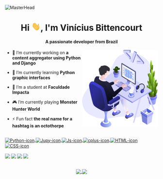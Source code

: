 ![MasterHead](https://d.facdn.net/art/fluff-kevlar/1351965326.fluff-kevlar_starfieldgif.gif)

<h1 align="center">Hi <img src="https://github.com/vinisbitten/vinisbitten/blob/main/images/wave.gif" width="30px">, I'm Vinícius Bittencourt</h1>
<h4 align="center">A passionate developer from Brazil</h4>
<img align="right" src="https://github.com/vinisbitten/vinisbitten/blob/main/images/illustration.png" width="250"/>

- 🔭 I’m currently working on **a content aggregator using Python and Django**

- 🌱 I’m currently learning **Python graphic interfaces**

- 📖 I’m a student at **Faculdade Impacta**

- 🎮 I’m currently playing **Monster Hunter World**

- ⚡ Fun fact **the real name for a hashtag is an octothorpe**

##

<div style="display: inline_block">
  <a href="https://github.com/vinisbitten?tab=repositories">
    <img align="center" alt="Python-icon" height="30" width="40" src="https://cdn.jsdelivr.net/gh/devicons/devicon/icons/python/python-plain.svg">
    <img align="center" alt="Jupy-icon" height="30" width="40" src="https://cdn.jsdelivr.net/gh/devicons/devicon/icons/jupyter/jupyter-original-wordmark.svg">
    <img align="center" alt="Js-icon" height="30" width="40" src="https://cdn.jsdelivr.net/gh/devicons/devicon/icons/javascript/javascript-plain.svg">
    <img align="center" alt="cplus-icon" height="30" width="40" src="https://cdn.jsdelivr.net/gh/devicons/devicon/icons/cplusplus/cplusplus-plain.svg">
    <img align="center" alt="HTML-icon" height="30" width="40" src="https://cdn.jsdelivr.net/gh/devicons/devicon/icons/html5/html5-plain-wordmark.svg">
    <img align="center" alt="CSS-icon" height="30" width="40" src="https://cdn.jsdelivr.net/gh/devicons/devicon/icons/css3/css3-plain-wordmark.svg">
  </a>
</div><br>

<div> 
    <a href="https://instagram.com/vini_bitten" target="_blank"><img src="https://img.shields.io/badge/-Instagram-%23E4405F?style=for-the-badge&logo=instagram&logoColor=white" target="_blank"></a>
    <a href="https://discord.gg/8heCW9Ytbp" target="_blank"><img src="https://img.shields.io/badge/Discord-7289DA?style=for-the-badge&logo=discord&logoColor=white" target="_blank"></a>
    <a href = "mailto:vinipagano@gmail.com"><img src="https://img.shields.io/badge/-Gmail-%23333?style=for-the-badge&logo=gmail&logoColor=white" target="_blank"></a>
    <a href="https://www.linkedin.com/in/vinícius-pagano-b98386236" target="_blank"><img src="https://img.shields.io/badge/LinkedIn-0077B5?style=for-the-badge&logo=linkedin&logoColor=white" target="_blank"></a>
</div>

##

<div align="center">
  <a align="center" href="https://github.com/vinisbitten">
    <img align="center" height="165em" src="https://github-readme-stats.vercel.app/api?username=vinisbitten&show_icons=true&theme=dracula&include_all_commits=true&count_private=true"/>
    <img align="center" height="165em" src="https://github-readme-stats.vercel.app/api/top-langs/?username=vinisbitten&layout=compact&langs_count=7&theme=dracula"/>
  </a>
</div>
